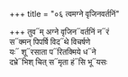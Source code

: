 +++
title = "०६ त्वमग्ने वृजिनवर्तनिं"

+++
तुव᳓म् अग्ने वृजिन᳓वर्तनिं न᳓रं  
स᳓क्मन् पिपर्षि विद᳓थे विचर्षणे  
यः᳓ शू᳓रसाता प᳓रितक्मिये ध᳓ने  
दभ्रे᳓भिश् चित् स᳓मृता हं᳓सि भू᳓यसः